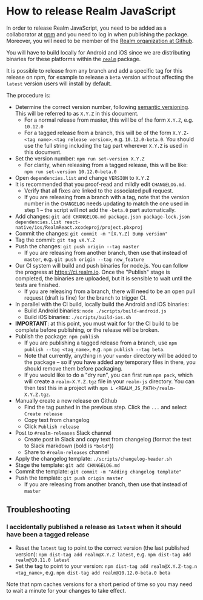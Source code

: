 # How to release Realm JavaScript

In order to release Realm JavaScript, you need to be added as a collaborator at [npm](https://npmjs.com) and you need to log in when publishing the package. Moreover, you will need to be member of the [Realm organization at Github](https://github.com/realm).

You will have to build locally for Android and iOS since we are distributing binaries for these platforms within the [`realm`](https://www.npmjs.com/package/realm) package.

It is possible to release from any branch and add a specific tag for this release on npm, for example to release a `beta` version without affecting the `latest` version users will install by default.

The procedure is:

- Determine the correct version number, following [semantic versioning](https://semver.org/). This will be referred to as `X.Y.Z` in this document.
    - For a normal release from master, this will be of the form `X.Y.Z`, e.g. `10.12.0`
    - For a tagged release from a branch, this will be of the form `X.Y.Z-<tag name>.<tag release version>`, e.g. `10.12.0-beta.0`. You should use the full string including the tag part wherever `X.Y.Z` is used in this document.
- Set the version number: `npm run set-version X.Y.Z`
    - For clarity, when releasing from a tagged release, this will be like: `npm run set-version 10.12.0-beta.0`
- Open `dependencies.list` and change `VERSION` to `X.Y.Z`
- It is recommended that you proof-read and mildly edit `CHANGELOG.md`.
    - Verify that all fixes are linked to the associated pull request.
    - If you are releasing from a branch with a tag, note that the version number in the `CHANGELOG` needs updating to match the one used in step 1 – the script will not add the `-beta.0` part automatically.
- Add changes: `git add CHANGELOG.md package.json package-lock.json dependencies.list react-native/ios/RealmReact.xcodeproj/project.pbxproj`
- Commit the changes: `git commit -m "[X.Y.Z] Bump version"`
- Tag the commit: `git tag vX.Y.Z`
- Push the changes: `git push origin --tag master`
    - If you are releasing from another branch, then use that instead of `master`, e.g. `git push origin --tag new_feature`
- Our CI system will build and push binaries for node.js. You can follow the progress at https://ci.realm.io. Once the "Publish" stage is completed, the binaries are uploaded, but it is sensible to wait until the tests are finished.
    - If you are releasing from a branch, there will need to be an open pull request (draft is fine) for the branch to trigger CI.
- In parallel with the CI build, locally build the Android and iOS binaries:
    - Build Android binaries: `node ./scripts/build-android.js`
    - Build iOS binaries: `./scripts/build-ios.sh`
- **IMPORTANT**: at this point, you must wait for for the CI build to be complete before publishing, or the release will be broken.
- Publish the package: `npm publish`
    - If you are publishing a tagged release from a branch, use `npm publish --tag <tag_name>`, e.g. `npm publish --tag beta`.
    - Note that currently, anything in your `vendor` directory will be added to the package – so if you have added any temporary files in there, you should remove them before packaging.
    - If you would like to do a "dry run", you can first run `npm pack`, which will create a `realm-X.Y.Z.tgz` file in your `realm-js` directory. You can then test this in a project with `npm i <REALM_JS_PATH>/realm-X.Y.Z.tgz`.
- Manually create a new release on Github
    - Find the tag pushed in the previous step.  Click the `...` and select `Create release`
    - Copy text from changelog
    - Click `Publish release`
- Post to `#realm-releases` Slack channel
    - Create post in Slack and copy text from changelog (format the text to Slack markdown (bold is `*bold*`))
    - Share to `#realm-releases` channel
- Apply the changelog template: `./scripts/changelog-header.sh`
- Stage the template: `git add CHANGELOG.md`
- Commit the template: `git commit -m "Adding changelog template"`
- Push the template: `git push origin master`
    - If you are releasing from another branch, then use that instead of `master`

## Troubleshooting

### I accidentally published a release as `latest` when it should have been a tagged release

- Reset the `latest` tag to point to the correct version (the last published version): `npm dist-tag add realm@X.Y.Z latest`, e.g. `npm dist-tag add realm@10.11.0 latest`
- Set the tag to point to your version: `npm dist-tag add realm@X.Y.Z-tag.n <tag_name>`, e.g. `npm dist-tag add realm@10.12.0-beta.0 beta`

Note that npm caches versions for a short period of time so you may need to wait a minute for your changes to take effect.
